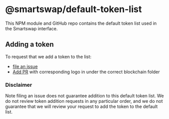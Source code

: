 # @smartswap/default-token-list

This NPM module and GitHub repo contains the default token list used in the Smartswap interface.

## Adding a token

To request that we add a token to the list:
  + [file an issue](https://github.com/rigelprotocol/default-token-list-1/issues/new?assignees=&labels=token+request&template=token-request.md&title=Add+%7BTOKEN_SYMBOL%7D%3A+%7BTOKEN_NAME%7D)
  + [Add PR](https://github.com/rigelprotocol/assets) with corresponding logo in under the correct blockchain folder

### Disclaimer

Note filing an issue does not guarantee addition to this default token list.
We do not review token addition requests in any particular order, and we do not
guarantee that we will review your request to add the token to the default list.

